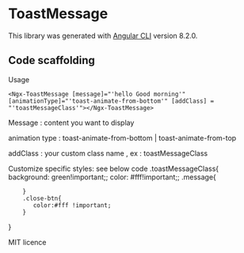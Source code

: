 # ToastMessage

This library was generated with [Angular CLI](https://github.com/angular/angular-cli) version 8.2.0.

## Code scaffolding

Usage

`<Ngx-ToastMessage [message]="'hello Good morning'" [animationType]="'toast-animate-from-bottom'" [addClass] = "'toastMessageClass'"></Ngx-ToastMessage>`

Message :  content you want to display

animation type : toast-animate-from-bottom | toast-animate-from-top

addClass : your custom class name , ex : toastMessageClass

Customize specific styles: see below code
.toastMessageClass{
    background: green!important;;
    color: #fff!important;;
    .message{
        
        }
        .close-btn{
           color:#fff !important;
        }
}

 
MIT licence